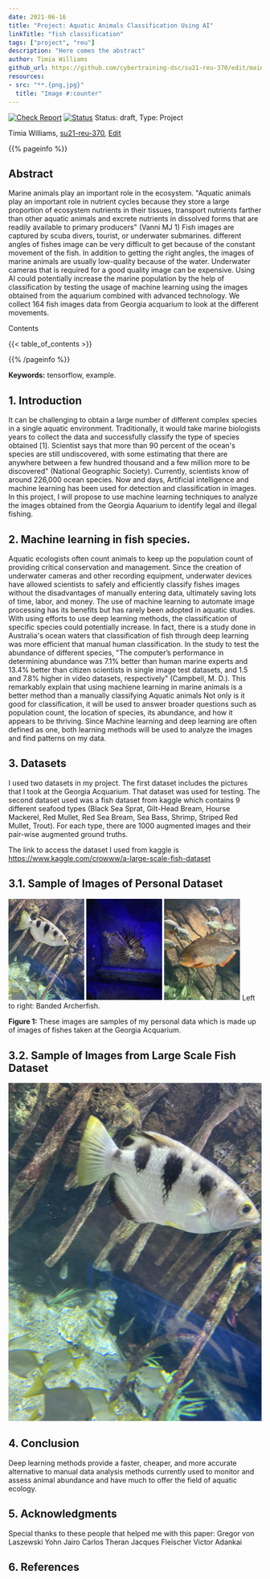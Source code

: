 ```yaml
---
date: 2021-06-16
title: "Project: Aquatic Animals Classification Using AI"
linkTitle: "fish classification"
tags: ["project", "reu"]
description: "Here comes the abstract"
author: Timia Williams
github_url: https://github.com/cybertraining-dsc/su21-reu-370/edit/main/project/index.md
resources:
- src: "**.{png,jpg}"
  title: "Image #:counter"
---
```


[![Check Report](https://github.com/cybertraining-dsc/su21-reu-370/workflows/Check%20Report/badge.svg)](https://github.com/cybertraining-dsc/su21-reu-370/actions)
[![Status](https://github.com/cybertraining-dsc/su21-reu-370/workflows/Status/badge.svg)](https://github.com/cybertraining-dsc/su21-reu-370/actions)
Status: draft, Type: Project


Timia Williams, [su21-reu-370](https://github.com/cybertraining-dsc/su21-reu-370), [Edit](https://github.com/cybertraining-dsc/su21-reu-370/blob/main/project/index.md)

{{% pageinfo %}}

## Abstract
Marine animals play an important role in the ecosystem.  "Aquatic animals play an important role in nutrient cycles because they store a large proportion of ecosystem nutrients in their tissues, transport nutrients farther than other aquatic animals and excrete nutrients in dissolved forms that are readily available to primary producers" (Vanni MJ 1) Fish images are captured by scuba divers, tourist, or underwater submarines. different angles of fishes image can be very difficult to get because of the constant movement of the fish. In addition to getting the right angles, the images of marine animals are usually low-quality because of the water. Underwater cameras that is required for a good quality image can be expensive. Using AI could potentially increase the marine population by the help of classification by testing the usage of machine learning using the images obtained from the aquarium combined with advanced technology. We collect 164 fish images data from Georgia acquarium to look at the different movements. 

Contents

{{< table_of_contents >}}

{{% /pageinfo %}}

**Keywords:** tensorflow, example. 

## 1. Introduction

It can be challenging to obtain a large number of different complex species in a single aquatic environment. Traditionally, it would take marine biologists years to collect the data and successfully classify the type of species obtained [1]. Scientist says that more than 90 percent of the ocean's species are still undiscovered, with some estimating that there are anywhere between a few hundred thousand and a few million more to be discovered" (National Geographic Society). Currently, scientists know of around 226,000 ocean species. Now and days, Artificial intelligence and machine learning has been used for detection and classification in images. In this project, I will propose to use machine learning techniques to analyze the images obtained from the Georgia Aquarium to identify legal and illegal fishing. 


## 2. Machine learning in fish species.  

Aquatic ecologists often count animals to keep up the population count of providing critical conservation and management. Since the creation of underwater cameras and other recording equipment, underwater devices have allowed scientists to safely and efficiently classify fishes images without the disadvantages of manually entering data, ultimately saving lots of time, labor, and money. The use of machine learning to automate image processing has its benefits but has rarely been adopted in aquatic studies. With using efforts to use deep learning methods, the classification of specific species could potentially increase. In fact, there is a study done in Australia's ocean waters that classification of fish through deep learning was more efficient that manual human classification. In the study to test the abundance of different species, "The computer’s performance in determining abundance was 7.1% better than human marine experts and 13.4% better than citizen scientists in single image test datasets, and 1.5 and 7.8% higher in video datasets, respectively" (Campbell, M. D.). This remarkably explain that using machiene learning in marine animals is a better method than a manually classifying Aquatic animals Not only is it good for classification, it will be used to answer broader questions such as population count, the location of species, its abundance, and how it appears to be thriving. Since Machine learning and deep learning are often defined as one, both learning methods will be used to analyze the images and find patterns on my data.      

   
## 3. Datasets

I used two datasets in my project. The first dataset includes the pictures that I took at the Georgia Acquarium. That dataset was used for testing. The second dataset used was a fish dataset from kaggle which contains 9 different seafood types (Black Sea Sprat, Gilt-Head Bream, Hourse Mackerel, Red Mullet, Red Sea Bream, Sea Bass, Shrimp, Striped Red Mullet, Trout). For each type, there are 1000 augmented images and their pair-wise augmented ground truths.

The link to access the dataset I used from kaggle is https://www.kaggle.com/crowww/a-large-scale-fish-dataset


## 3.1. Sample of Images of Personal Dataset

<img src="https://raw.githubusercontent.com/cybertraining-dsc/su21-reu-370/main/project/images/IMG_1566.jpg" width="30%"> <img src="https://raw.githubusercontent.com/cybertraining-dsc/su21-reu-370/main/project/images/IMG_1583.jpg" width="30%"> <img src="https://raw.githubusercontent.com/cybertraining-dsc/su21-reu-370/main/project/images/IMG_1574.jpg" width="30%">
Left to right: Banded Archerfish. 

**Figure 1:** These images are samples of my personal data which is made up of images of fishes taken at the Georgia Acquarium.

## 3.2. Sample of Images from Large Scale Fish Dataset

![Figure 1](https://raw.githubusercontent.com/cybertraining-dsc/su21-reu-370/main/project/images/IMG_1565.jpg)



## 4. Conclusion

Deep learning methods provide a faster, cheaper, and more accurate alternative to manual data analysis methods currently used to monitor and assess animal abundance and have much to offer the field of aquatic ecology.


## 5. Acknowledgments
Special thanks to these people that helped me with this paper:
Gregor von Laszewski 
Yohn Jairo 
Carlos Theran
Jacques Fleischer 
Victor Adankai

## 6. References

[^1]:  McIntyre P.B., Jones L.E., Flecker S.A., Vanni M.J. (2007) “Fish extinction alter nutrient recycling in tropical freshwaters”, [Online resource]
       <https://www.pnas.org/content/104/11/4461>

[^2]:  National Geographic Society (2021) "Ocean", [Online resource]
       <https://www.nationalgeographic.org/encyclopedia/ocean/>

[^3]: Gregor von Laszewski, Cloudmesh StopWatch and Benchmark from the Cloudmesh Common Library, [GitHub] 
      <https://github.com/cloudmesh/cloudmesh-common>,      <https://www.frontiersin.org/articles/10.3389/fmars.2020.00429/full>
      
[^4]:  Ulucan, D. Karakaya, M. Turkan Department of Electrical and Electronics Engineering, Izmir University of Economics, Izmir, Turkey Corresponding author: M. Turkan, [Online Resource]  <https://www.kaggle.com/crowww/a-large-scale-fish-dataset>

[^5]:  Campbell, M. D., Salisbury, J., Caillouet, R., Driggers, W. B., and Kilfoil, J. (2018). Camera field-of-view and fish abundance estimation: A comparison of individual-          based model output and empirical data. J./ Exp. Mar. Biol. Ecol. 501, 46–53. [Online resource]

[^6]: Vanni MJ. Annu Rev Ecol Syst. 2002;33:341–370 [Online Resource] https://www.ncbi.nlm.nih.gov/pmc/articles/PMC1838623/
      

